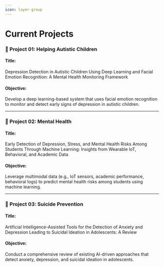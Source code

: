 ```yaml
---
icon: layer-group
---
```


# Current Projects

### 📘 Project 01: Helping Autistic Children

#### **Title:**

Depression Detection in Autistic Children Using Deep Learning and Facial Emotion Recognition: A Mental Health Monitoring Framework

#### **Objective:**

Develop a deep learning-based system that uses facial emotion recognition to monitor and detect early signs of depression in autistic children.

***

### 📘 Project 02: Mental Health

#### **Title:**

Early Detection of Depression, Stress, and Mental Health Risks Among Students Through Machine Learning: Insights from Wearable IoT, Behavioral, and Academic Data

#### **Objective:**

Leverage multimodal data (e.g., IoT sensors, academic performance, behavioral logs) to predict mental health risks among students using machine learning.

***

### 📘 Project 03: Suicide Prevention

#### **Title:**

Artificial Intelligence-Assisted Tools for the Detection of Anxiety and Depression Leading to Suicidal Ideation in Adolescents: A Review

#### **Objective:**

Conduct a comprehensive review of existing AI-driven approaches that detect anxiety, depression, and suicidal ideation in adolescents.
